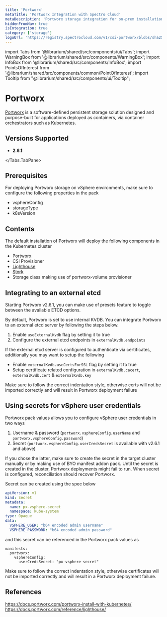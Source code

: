 ```yaml
---
title: 'Portworx'
metaTitle: 'Portworx Integration with Spectro Cloud'
metaDescription: 'Portworx storage integration for on-prem installations'
hiddenFromNav: true
isIntegration: true
category: ['storage']
logoUrl: 'https://registry.spectrocloud.com/v1/csi-portworx/blobs/sha256:e27bc9aaf22835194ca38062061c29b5921734eed922e57d693d15818ade7486?type=image/png'
---
```


import Tabs from '@librarium/shared/src/components/ui/Tabs';
import WarningBox from '@librarium/shared/src/components/WarningBox';
import InfoBox from '@librarium/shared/src/components/InfoBox';
import PointsOfInterest from '@librarium/shared/src/components/common/PointOfInterest';
import Tooltip from "@librarium/shared/src/components/ui/Tooltip";

# Portworx

[Portworx](https://portworx.com/) is a software-defined persistent storage solution designed and purpose-built for applications deployed as containers, via container orchestrators such as Kubernetes.

## Versions Supported

<Tabs>
<Tabs.TabPane tab="2.6.x" key="2.6.x">

* **2.6.1** 

</Tabs.TabPane>
</Tabs>

## Prerequisites

For deploying Portworx storage on vSphere environments, make sure to configure the following properties in the pack
* vsphereConfig
* storageType
* k8sVersion

## Contents

The default installation of Portworx will deploy the following components in the Kubernetes cluster
* Portworx
* CSI Provisioner
* [Lighthouse](https://docs.portworx.com/reference/lighthouse/)
* [Stork](https://github.com/libopenstorage/stork)
* Storage class making use of portworx-volume provisioner  

## Integrating to an external etcd

Starting Portworx v2.6.1, you can make use of presets feature to toggle between the available ETCD options.

By default, Portworx is set to use internal KVDB. You can integrate Portworx to an external etcd server by following the steps below.
1. Enable `useExternalKvdb` flag by setting it to true
2. Configure the external etcd endpoints in `externalKvdb.endpoints`

If the external etcd server is configured to authenticate via certificates, additionally you may want to setup the following
* Enable `externalKvdb.useCertsForSSL` flag by setting it to true
* Setup certificate related configuration in `externalKvdb.cacert`, `externalKvdb.cert` & `externalKvdb.key`

<WarningBox>
Make sure to follow the correct indentation style, otherwise certs will not be imported correctly and will result in Portworx deployment failure
</WarningBox>

## Using secrets for vSphere user credentials

Portworx pack values allows you to configure vSphere user credentials in two ways
1. Username & password (`portworx.vsphereConfig.userName` and `portworx.vsphereConfig.password`)
2. Secret (`portworx.vsphereConfig.userCredsSecret` is available with v2.6.1 and above)

If you chose the latter, make sure to create the secret in the target cluster manually or by making use of BYO manifest addon pack.
<WarningBox>
Until the secret is created in the cluster, Portworx deployments might fail to run. When secret is configured, reconciliation should recover Portworx.
</WarningBox>

Secret can be created using the spec below
```yaml
apiVersion: v1
kind: Secret
metadata:
  name: px-vsphere-secret
  namespace: kube-system
type: Opaque
data:
  VSPHERE_USER: "b64 encoded admin username"
  VSPHERE_PASSWORD: "b64 encoded admin password"
```  
and this secret can be referenced in the Portworx pack values as
```
manifests:
  portworx:
    vsphereConfig:
      userCredsSecret: "px-vsphere-secret"
``` 

Make sure to follow the correct indentation style, otherwise certificates will not be imported correctly and will result in a Portworx deployment failure.

## References

https://docs.portworx.com/portworx-install-with-kubernetes/
https://docs.portworx.com/reference/lighthouse/

